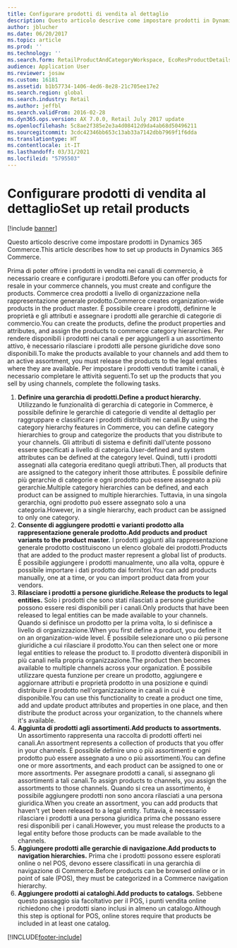 ```yaml
---
title: Configurare prodotti di vendita al dettaglio
description: Questo articolo descrive come impostare prodotti in Dynamics 365 Commerce.
author: jblucher
ms.date: 06/20/2017
ms.topic: article
ms.prod: ''
ms.technology: ''
ms.search.form: RetailProductAndCategoryWorkspace, EcoResProductDetails
audience: Application User
ms.reviewer: josaw
ms.custom: 16181
ms.assetid: b1b57734-1406-4ed6-8e28-21c705ee17e2
ms.search.region: global
ms.search.industry: Retail
ms.author: jeffbl
ms.search.validFrom: 2016-02-28
ms.dyn365.ops.version: AX 7.0.0, Retail July 2017 update
ms.openlocfilehash: 5c8ae2f385e2e3a4d08412d9da4ab68d50496211
ms.sourcegitcommit: 3cdc42346bb653c13ab33a7142dbb7969f1f6dda
ms.translationtype: HT
ms.contentlocale: it-IT
ms.lasthandoff: 03/31/2021
ms.locfileid: "5795503"
---
```

# <a name="set-up-retail-products"></a><span data-ttu-id="4091e-103">Configurare prodotti di vendita al dettaglio</span><span class="sxs-lookup"><span data-stu-id="4091e-103">Set up retail products</span></span>

[!include [banner](includes/banner.md)]

<span data-ttu-id="4091e-104">Questo articolo descrive come impostare prodotti in Dynamics 365 Commerce.</span><span class="sxs-lookup"><span data-stu-id="4091e-104">This article describes how to set up products in Dynamics 365 Commerce.</span></span>

<span data-ttu-id="4091e-105">Prima di poter offrire i prodotti in vendita nei canali di commercio, è necessario creare e configurare i prodotti.</span><span class="sxs-lookup"><span data-stu-id="4091e-105">Before you can offer products for resale in your commerce channels, you must create and configure the products.</span></span> <span data-ttu-id="4091e-106">Commerce crea prodotti a livello di organizzazione nella rappresentazione generale prodotto.</span><span class="sxs-lookup"><span data-stu-id="4091e-106">Commerce creates organization-wide products in the product master.</span></span> <span data-ttu-id="4091e-107">È possibile creare i prodotti, definirne le proprietà e gli attributi e assegnare i prodotti alle gerarchie di categorie di commercio.</span><span class="sxs-lookup"><span data-stu-id="4091e-107">You can create the products, define the product properties and attributes, and assign the products to commerce category hierarchies.</span></span> <span data-ttu-id="4091e-108">Per rendere disponibili i prodotti nei canali e per aggiungerli a un assortimento attivo, è necessario rilasciare i prodotti alle persone giuridiche dove sono disponibili.</span><span class="sxs-lookup"><span data-stu-id="4091e-108">To make the products available to your channels and add them to an active assortment, you must release the products to the legal entities where they are available.</span></span> <span data-ttu-id="4091e-109">Per impostare i prodotti venduti tramite i canali, è necessario completare le attività seguenti.</span><span class="sxs-lookup"><span data-stu-id="4091e-109">To set up the products that you sell by using channels, complete the following tasks.</span></span>

1. <span data-ttu-id="4091e-110">**Definire una gerarchia di prodotti.**</span><span class="sxs-lookup"><span data-stu-id="4091e-110">**Define a product hierarchy.**</span></span> <span data-ttu-id="4091e-111">Utilizzando le funzionalità di gerarchia di categorie in Commerce, è possibile definire le gerarchie di categorie di vendite al dettaglio per raggruppare e classificare i prodotti distribuiti nei canali.</span><span class="sxs-lookup"><span data-stu-id="4091e-111">By using the category hierarchy features in Commerce, you can define category hierarchies to group and categorize the products that you distribute to your channels.</span></span> <span data-ttu-id="4091e-112">Gli attributi di sistema e definiti dall'utente possono essere specificati a livello di categoria.</span><span class="sxs-lookup"><span data-stu-id="4091e-112">User-defined and system attributes can be defined at the category level.</span></span> <span data-ttu-id="4091e-113">Quindi, tutti i prodotti assegnati alla categoria ereditano quegli attributi.</span><span class="sxs-lookup"><span data-stu-id="4091e-113">Then, all products that are assigned to the category inherit those attributes.</span></span> <span data-ttu-id="4091e-114">È possibile definire più gerarchie di categorie e ogni prodotto può essere assegnato a più gerarchie.</span><span class="sxs-lookup"><span data-stu-id="4091e-114">Multiple category hierarchies can be defined, and each product can be assigned to multiple hierarchies.</span></span> <span data-ttu-id="4091e-115">Tuttavia, in una singola gerarchia, ogni prodotto può essere assegnato solo a una categoria.</span><span class="sxs-lookup"><span data-stu-id="4091e-115">However, in a single hierarchy, each product can be assigned to only one category.</span></span>
2. <span data-ttu-id="4091e-116">**Consente di aggiungere prodotti e varianti prodotto alla rappresentazione generale prodotto.**</span><span class="sxs-lookup"><span data-stu-id="4091e-116">**Add products and product variants to the product master.**</span></span> <span data-ttu-id="4091e-117">I prodotti aggiunti alla rappresentazione generale prodotto costituiscono un elenco globale dei prodotti.</span><span class="sxs-lookup"><span data-stu-id="4091e-117">Products that are added to the product master represent a global list of products.</span></span> <span data-ttu-id="4091e-118">È possibile aggiungere i prodotti manualmente, uno alla volta, oppure è possibile importare i dati prodotto dai fornitori.</span><span class="sxs-lookup"><span data-stu-id="4091e-118">You can add products manually, one at a time, or you can import product data from your vendors.</span></span>
3. <span data-ttu-id="4091e-119">**Rilasciare i prodotti a persone giuridiche.**</span><span class="sxs-lookup"><span data-stu-id="4091e-119">**Release the products to legal entities.**</span></span> <span data-ttu-id="4091e-120">Solo i prodotti che sono stati rilasciati a persone giuridiche possono essere resi disponibili per i canali.</span><span class="sxs-lookup"><span data-stu-id="4091e-120">Only products that have been released to legal entities can be made available to your channels.</span></span> <span data-ttu-id="4091e-121">Quando si definisce un prodotto per la prima volta, lo si definisce a livello di organizzazione.</span><span class="sxs-lookup"><span data-stu-id="4091e-121">When you first define a product, you define it on an organization-wide level.</span></span> <span data-ttu-id="4091e-122">È possibile selezionare uno o più persone giuridiche a cui rilasciare il prodotto.</span><span class="sxs-lookup"><span data-stu-id="4091e-122">You can then select one or more legal entities to release the product to.</span></span> <span data-ttu-id="4091e-123">Il prodotto diventerà disponibili in più canali nella propria organizzazione.</span><span class="sxs-lookup"><span data-stu-id="4091e-123">The product then becomes available to multiple channels across your organization.</span></span> <span data-ttu-id="4091e-124">È possibile utilizzare questa funzione per creare un prodotto, aggiungere e aggiornare attributi e proprietà prodotto in una posizione e quindi distribuire il prodotto nell'organizzazione in canali in cui è disponibile.</span><span class="sxs-lookup"><span data-stu-id="4091e-124">You can use this functionality to create a product one time, add and update product attributes and properties in one place, and then distribute the product across your organization, to the channels where it's available.</span></span>
4. <span data-ttu-id="4091e-125">**Aggiunta di prodotti agli assortimenti.**</span><span class="sxs-lookup"><span data-stu-id="4091e-125">**Add products to assortments.**</span></span> <span data-ttu-id="4091e-126">Un assortimento rappresenta una raccolta di prodotti offerti nei canali.</span><span class="sxs-lookup"><span data-stu-id="4091e-126">An assortment represents a collection of products that you offer in your channels.</span></span> <span data-ttu-id="4091e-127">È possibile definire uno o più assortimenti e ogni prodotto può essere assegnato a uno o più assortimenti.</span><span class="sxs-lookup"><span data-stu-id="4091e-127">You can define one or more assortments, and each product can be assigned to one or more assortments.</span></span> <span data-ttu-id="4091e-128">Per assegnare prodotti a canali, si assegnano gli assortimenti a tali canali.</span><span class="sxs-lookup"><span data-stu-id="4091e-128">To assign products to channels, you assign the assortments to those channels.</span></span> <span data-ttu-id="4091e-129">Quando si crea un assortimento, è possibile aggiungere prodotti non sono ancora rilasciati a una persona giuridica.</span><span class="sxs-lookup"><span data-stu-id="4091e-129">When you create an assortment, you can add products that haven't yet been released to a legal entity.</span></span> <span data-ttu-id="4091e-130">Tuttavia, è necessario rilasciare i prodotti a una persona giuridica prima che possano essere resi disponibili per i canali.</span><span class="sxs-lookup"><span data-stu-id="4091e-130">However, you must release the products to a legal entity before those products can be made available to the channels.</span></span>
5. <span data-ttu-id="4091e-131">**Aggiungere prodotti alle gerarchie di navigazione.**</span><span class="sxs-lookup"><span data-stu-id="4091e-131">**Add products to navigation hierarchies.**</span></span> <span data-ttu-id="4091e-132">Prima che i prodotti possono essere esplorati online o nel POS, devono essere classificati in una gerarchia di navigazione di Commerce.</span><span class="sxs-lookup"><span data-stu-id="4091e-132">Before products can be browsed online or in point of sale (POS), they must be categorized in a Commerce navigation hierarchy.</span></span>
6. <span data-ttu-id="4091e-133">**Aggiungere prodotti ai cataloghi.**</span><span class="sxs-lookup"><span data-stu-id="4091e-133">**Add products to catalogs.**</span></span> <span data-ttu-id="4091e-134">Sebbene questo passaggio sia facoltativo per il POS, i punti vendita online richiedono che i prodotti siano inclusi in almeno un catalogo.</span><span class="sxs-lookup"><span data-stu-id="4091e-134">Although this step is optional for POS, online stores require that products be included in at least one catalog.</span></span>


[!INCLUDE[footer-include](../includes/footer-banner.md)]